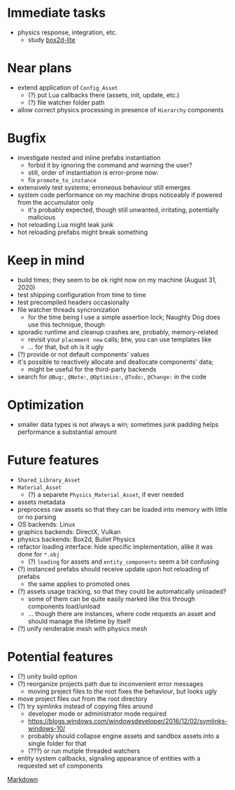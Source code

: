 # Immediate tasks
- physics response, integration, etc.
  - study [box2d-lite](https://github.com/erincatto/box2d-lite)

# Near plans
- extend application of `Config_Asset`
  - (?) put Lua callbacks there (assets, init, update, etc.)
  - (?) file watcher folder path
- allow correct physics processing in presence of `Hierarchy` components

# Bugfix
- investigate nested and inline prefabs instantiation
  - forbid it by ignoring the command and warning the user?
  - still, order of instantiation is error-prone now:
  - fix `promote_to_instance`
- extensively test systems; erroneous behaviour still emerges
- system code performance on my machine drops noticeably if powered from the accumulator only
  - it's probably expected, though  still unwanted, irritating, potentially malicious
- hot reloading Lua might leak junk
- hot reloading prefabs might break something

# Keep in mind
- build times; they seem to be ok right now on my machine (August 31, 2020)
- test shipping configuration from time to time
- test precompiled headers occasionally
- file watcher threads syncronization
  - for the time being I use a simple assertion lock; Naughty Dog does use this technique, though
- sporadic runtime and cleanup crashes are, probably, memory-related
  - revisit your `placement new` calls; btw, you can use templates like
  - ...  for that, but oh is it ugly
- (?) provide or not default components' values
- it's possible to reactively allocate and deallocate components' data;
  - might be useful for the third-party backends
- search for `@Bug:`, `@Note:`, `@Optimize:`, `@Todo:`, `@Change:` in the code

# Optimization
- smaller data types is not always a win; sometimes junk padding helps performance a substantial amount

# Future features
- `Shared_Library_Asset`
- `Material_Asset`
  - (?) a separete `Physics_Material_Asset`, if ever needed
- assets metadata
- preprocess raw assets so that they can be loaded into memory with little or no parsing
- OS backends: Linux
- graphics backends: DirectX, Vulkan
- physics backends: Box2d, Bullet Physics
- refactor loading interface: hide specific implementation, alike it was done for `*.obj`
  - (?) `loading` for assets and `entity_components` seem a bit confusing
- (?) instanced prefabs should receive update upon hot reloading of prefabs
  - the same applies to promoted ones
- (?) assets usage tracking, so that they could be automatically unloaded?
  - some of them can be quite easily marked like this through components load/unload
  - ... though there are instances, where code requests an asset and should manage the lifetime by itself
- (?) unify renderable mesh with physics mesh

# Potential features
- (?) unity build option
- (?) reorganize projects path due to inconvenient error messages
  - moving preject files to the root fixes the behaviour, but looks ugly
- move project files out from the root directory
- (?) try symlinks instead of copying files around
  - developer mode or administrator mode required
  - https://blogs.windows.com/windowsdeveloper/2016/12/02/symlinks-windows-10/
  - probably should collapse engine assets and sandbox assets into a single folder for that
  - (???) or run mutiple threaded watchers
- entity system callbacks, signaling appearance of entities with a requested set of components

[Markdown](https://www.markdownguide.org/basic-syntax/)
